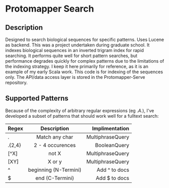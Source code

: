 Protomapper Search
=======

## Description
Designed to search biological sequences for specific patterns. Uses Lucene as backend. 
This was a project undertaken during graduate school. It indexes biological sequences
in an inverted trigram index for rapid searching. It performs quite well for short pattern searches,
but performance degrades quickly for complex patterns due to the limitations of the indexing strategy.
I keep it here primarily for reference, as it is an example of my early Scala work.
This code is for indexing of the sequences only. The API/data access
layer is stored in the Protomapper-Serve repository. 

## Supported Patterns
Because of the complexity of arbitrary regular expressions (eg .*A.*),
I've developed a subset of patterns that should work well for a fulltext search:

| Regex         | Description           | Implimentation   |
| ------------- |:---------------------:| ----------------:|
| .             | Match any char        | MultiphraseQuery |
| .{2,4}        | 2 - 4 occurences      | BooleanQuery     |
| [^X]          | not X                 | MultiphraseQuery |
| [XY]          | X or y                | MultiphraseQuery |
| ^             | beginning (N-Termini) | Add ^ to docs    |
| $             | end (C-Termini)       | Add $ to docs    |
